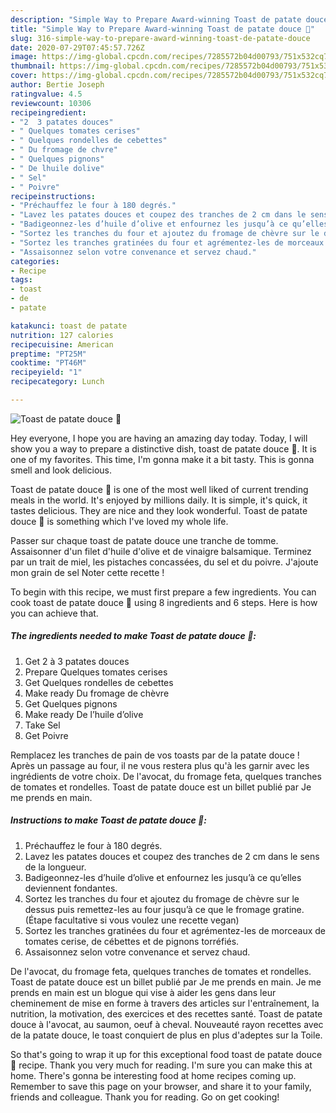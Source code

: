 ```yaml
---
description: "Simple Way to Prepare Award-winning Toast de patate douce 🍠"
title: "Simple Way to Prepare Award-winning Toast de patate douce 🍠"
slug: 316-simple-way-to-prepare-award-winning-toast-de-patate-douce
date: 2020-07-29T07:45:57.726Z
image: https://img-global.cpcdn.com/recipes/7285572b04d00793/751x532cq70/toast-de-patate-douce-🍠-photo-principale-de-la-recette.jpg
thumbnail: https://img-global.cpcdn.com/recipes/7285572b04d00793/751x532cq70/toast-de-patate-douce-🍠-photo-principale-de-la-recette.jpg
cover: https://img-global.cpcdn.com/recipes/7285572b04d00793/751x532cq70/toast-de-patate-douce-🍠-photo-principale-de-la-recette.jpg
author: Bertie Joseph
ratingvalue: 4.5
reviewcount: 10306
recipeingredient:
- "2  3 patates douces"
- " Quelques tomates cerises"
- " Quelques rondelles de cebettes"
- " Du fromage de chvre"
- " Quelques pignons"
- " De lhuile dolive"
- " Sel"
- " Poivre"
recipeinstructions:
- "Préchauffez le four à 180 degrés."
- "Lavez les patates douces et coupez des tranches de 2 cm dans le sens de la longueur."
- "Badigeonnez-les d’huile d’olive et enfournez les jusqu’à ce qu’elles deviennent fondantes."
- "Sortez les tranches du four et ajoutez du fromage de chèvre sur le dessus puis remettez-les au four jusqu’à ce que le fromage gratine. (Étape facultative si vous voulez une recette vegan)"
- "Sortez les tranches gratinées du four et agrémentez-les de morceaux de tomates cerise, de cébettes et de pignons torréfiés."
- "Assaisonnez selon votre convenance et servez chaud."
categories:
- Recipe
tags:
- toast
- de
- patate

katakunci: toast de patate 
nutrition: 127 calories
recipecuisine: American
preptime: "PT25M"
cooktime: "PT46M"
recipeyield: "1"
recipecategory: Lunch

---
```



![Toast de patate douce 🍠](https://img-global.cpcdn.com/recipes/7285572b04d00793/751x532cq70/toast-de-patate-douce-🍠-photo-principale-de-la-recette.jpg)

Hey everyone, I hope you are having an amazing day today. Today, I will show you a way to prepare a distinctive dish, toast de patate douce 🍠. It is one of my favorites. This time, I'm gonna make it a bit tasty. This is gonna smell and look delicious.

Toast de patate douce 🍠 is one of the most well liked of current trending meals in the world. It's enjoyed by millions daily. It is simple, it's quick, it tastes delicious. They are nice and they look wonderful. Toast de patate douce 🍠 is something which I've loved my whole life.

Passer sur chaque toast de patate douce une tranche de tomme. Assaisonner d&#39;un filet d&#39;huile d&#39;olive et de vinaigre balsamique. Terminez par un trait de miel, les pistaches concassées, du sel et du poivre. J&#39;ajoute mon grain de sel Noter cette recette !


To begin with this recipe, we must first prepare a few ingredients. You can cook toast de patate douce 🍠 using 8 ingredients and 6 steps. Here is how you can achieve that.

<!--inarticleads1-->

##### The ingredients needed to make Toast de patate douce 🍠:

1. Get 2 à 3 patates douces
1. Prepare  Quelques tomates cerises
1. Get  Quelques rondelles de cebettes
1. Make ready  Du fromage de chèvre
1. Get  Quelques pignons
1. Make ready  De l’huile d’olive
1. Take  Sel
1. Get  Poivre


Remplacez les tranches de pain de vos toasts par de la patate douce ! Après un passage au four, il ne vous restera plus qu&#39;à les garnir avec les ingrédients de votre choix. De l&#39;avocat, du fromage feta, quelques tranches de tomates et rondelles. Toast de patate douce est un billet publié par Je me prends en main. 

<!--inarticleads2-->

##### Instructions to make Toast de patate douce 🍠:

1. Préchauffez le four à 180 degrés.
1. Lavez les patates douces et coupez des tranches de 2 cm dans le sens de la longueur.
1. Badigeonnez-les d’huile d’olive et enfournez les jusqu’à ce qu’elles deviennent fondantes.
1. Sortez les tranches du four et ajoutez du fromage de chèvre sur le dessus puis remettez-les au four jusqu’à ce que le fromage gratine. (Étape facultative si vous voulez une recette vegan)
1. Sortez les tranches gratinées du four et agrémentez-les de morceaux de tomates cerise, de cébettes et de pignons torréfiés.
1. Assaisonnez selon votre convenance et servez chaud.


De l&#39;avocat, du fromage feta, quelques tranches de tomates et rondelles. Toast de patate douce est un billet publié par Je me prends en main. Je me prends en main est un blogue qui vise à aider les gens dans leur cheminement de mise en forme à travers des articles sur l&#39;entraînement, la nutrition, la motivation, des exercices et des recettes santé. Toast de patate douce à l&#39;avocat, au saumon, oeuf à cheval. Nouveauté rayon recettes avec de la patate douce, le toast conquiert de plus en plus d&#39;adeptes sur la Toile. 

So that's going to wrap it up for this exceptional food toast de patate douce 🍠 recipe. Thank you very much for reading. I'm sure you can make this at home. There's gonna be interesting food at home recipes coming up. Remember to save this page on your browser, and share it to your family, friends and colleague. Thank you for reading. Go on get cooking!
